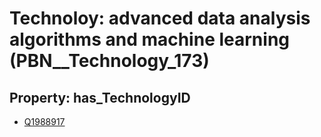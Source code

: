 # Technoloy: __advanced data analysis algorithms and machine learning__ (PBN__Technology_173)

## Property: has_TechnologyID

* [Q1988917](Q1988917)

